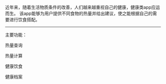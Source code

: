近年来，随着生活物质条件的改善，人们越来越重视自己的健康，健康类app应运而生。
该app能够为用户提供不同食物的热量并给出建议，使之能根据自己的需要进行饮食搭配。

-------------------------------------------------------------------------------

主要功能：

热量查询

热量计算

健康饮食

健康档案
